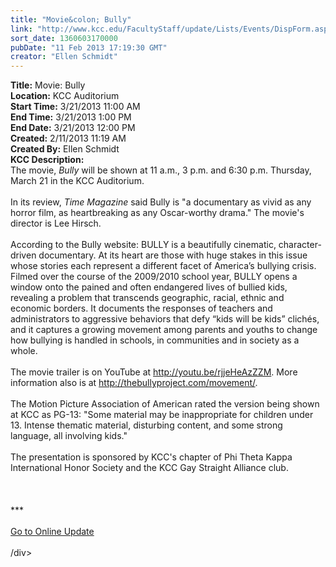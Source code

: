```yaml
---
title: "Movie&colon; Bully"
link: "http://www.kcc.edu/FacultyStaff/update/Lists/Events/DispForm.aspx?ID=350"
sort_date: 1360603170000
pubDate: "11 Feb 2013 17:19:30 GMT"
creator: "Ellen Schmidt"
---
```


<div><b>Title:</b> Movie: Bully</div>
<div><b>Location:</b> KCC Auditorium</div>
<div><b>Start Time:</b> 3/21/2013 11:00 AM</div>
<div><b>End Time:</b> 3/21/2013 1:00 PM</div>
<div><b>End Date:</b> 3/21/2013 12:00 PM</div>
<div><b>Created:</b> 2/11/2013 11:19 AM</div>
<div><b>Created By:</b> Ellen Schmidt</div>
<div><b>KCC Description:</b> <div class="ExternalClass5AA63F8C09B34430999A5607FCAA2FD1">
<div>
<div>The movie, <em>Bully</em> will be shown at 11 a.m., 3 p.m. and 6:30 p.m. Thursday, March 21 in the KCC Auditorium.</div>
<div> </div>
<div>In its review, <em>Time Magazine</em> said Bully is &quot;a documentary as vivid as any horror film, as heartbreaking as any Oscar-worthy drama.&quot; The movie's director is Lee Hirsch. </div>
<div> </div>
<div>According to the Bully website: BULLY is a beautifully cinematic, character-driven documentary. At its heart are those with huge stakes in this issue whose stories each represent a different facet of America’s bullying crisis. Filmed over the course of the 2009/2010 school year, BULLY opens a window onto the pained and often endangered lives of bullied kids, revealing a problem that transcends geographic, racial, ethnic and economic borders. It documents the responses of teachers and administrators to aggressive behaviors that defy “kids will be kids” clichés, and it captures a growing movement among parents and youths to change how bullying is handled in schools, in communities and in society as a whole.</div>
<div> </div>
<div>The movie trailer is on YouTube at <a href="http://youtu.be/rjjeHeAzZZM">http://youtu.be/rjjeHeAzZZM</a>. More information also is at <a href="http://thebullyproject.com/movement/">http://thebullyproject.com/movement/</a>.</div>
<div> </div>
<div>The Motion Picture Association of American rated the version being shown at KCC as PG-13: &quot;Some material may be inappropriate for children under 13. Intense thematic material, disturbing content, and some strong language, all involving kids.&quot;</div>
<div><br />The presentation is sponsored by KCC's chapter of Phi Theta Kappa International Honor Society and the KCC Gay Straight Alliance club.</div>
<div> </div>
<div>
<div> </div>
<div> </div>
<div>***</div>
<div> </div>
<div><a href="/FacultyStaff/update/Pages/dailyupdate.aspx">Go to Online Update</a></div>
<div> </div></div></div></div></div>
/div></div>
